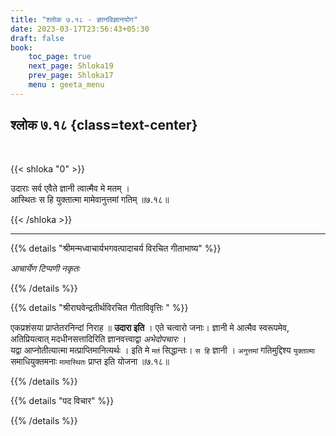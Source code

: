 ```yaml
---
title: "श्लोक ७.१८ - ज्ञानविज्ञानयोग"
date: 2023-03-17T23:56:43+05:30
draft: false
book:
    toc_page: true
    next_page: Shloka19
    prev_page: Shloka17
    menu : geeta_menu
---
```




## श्लोक ७.१८ {class=text-center}

<br/>

{{< shloka  "0"  >}}

उदाराः सर्व एवैते ज्ञानी त्वात्मैव मे मतम् ।  
आस्थितः स हि युक्तात्मा मामेवानुत्तमां गतिम् ॥७.१८॥

{{< /shloka >}}

---


{{% details "श्रीमन्मध्वाचार्यभगवत्पादाचर्य विरचित  गीताभाष्य" %}}

*आचार्येण टिप्पणी नकृतः* 

{{% /details %}}



{{% details "श्रीराघवेन्द्रतीर्थविरचित गीताविवृत्तिः " %}}

एकप्रशंसया प्राप्तेतरनिन्दां निराह ॥ **उदारा इति** । एते चत्वारो जनाः।
ज्ञानी मे आत्मैव स्वरूपमेव, अतिप्रियत्वात्‌ मदधीनसत्तादिरिति ज्ञानवत्त्वाद्वा
*अभेदोपचारः* ।   
यद्वा आप्नोतीत्यात्मा मत्प्राप्तिमानित्यर्थः । इति मे `मतं` 
सिद्धान्तः। `स हि` ज्ञानी । `अनुत्तमां` गतिमुद्दिश्य `युक्तात्मा` समाधियुक्तमनाः
`मामास्थितः` प्राप्त इति योजना ॥७.१८॥

{{% /details %}}



{{% details "पद विचार" %}}


{{% /details %}}
